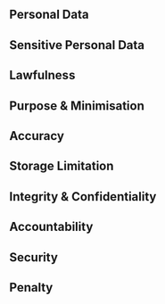 ## Personal Data

## Sensitive Personal Data

## Lawfulness

## Purpose & Minimisation

## Accuracy

## Storage Limitation

## Integrity & Confidentiality

## Accountability

## Security

## Penalty

## 